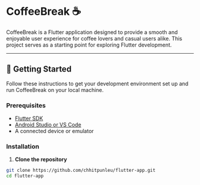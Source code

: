 # CoffeeBreak ☕️

CoffeeBreak is a Flutter application designed to provide a smooth and enjoyable user experience for coffee lovers and casual users alike. This project serves as a starting point for exploring Flutter development.

---

## 🚀 Getting Started

Follow these instructions to get your development environment set up and run CoffeeBreak on your local machine.

### Prerequisites

- [Flutter SDK](https://docs.flutter.dev/get-started/install)
- [Android Studio or VS Code](https://flutter.dev/docs/get-started/editor)
- A connected device or emulator

### Installation

1. **Clone the repository**  

```bash
git clone https://github.com/chhitpunleu/flutter-app.git
cd flutter-app
